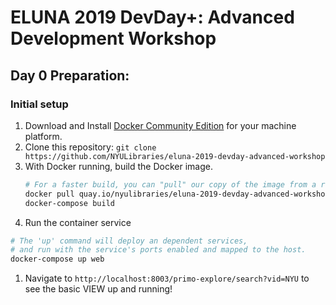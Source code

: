 # ELUNA 2019 DevDay+: Advanced Development Workshop

## Day 0 Preparation:

### Initial setup
1. Download and Install [Docker Community Edition](https://www.docker.com/products/docker-engine) for your machine platform.
1. Clone this repository: `git clone https://github.com/NYULibraries/eluna-2019-devday-advanced-workshop`
1. With Docker running, build the Docker image.  
      ```sh
      # For a faster build, you can "pull" our copy of the image from a repository first
      docker pull quay.io/nyulibraries/eluna-2019-devday-advanced-workshop
      docker-compose build
      ```
1. Run the container service
```sh
# The 'up' command will deploy an dependent services,
# and run with the service's ports enabled and mapped to the host.
docker-compose up web
```
1. Navigate to `http://localhost:8003/primo-explore/search?vid=NYU` to see the basic VIEW up and running!
